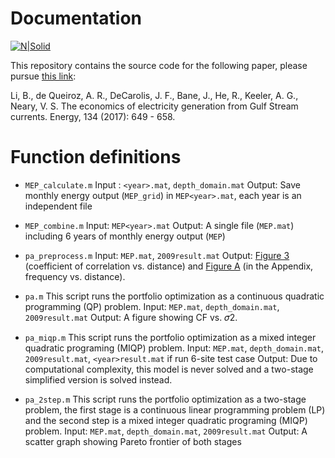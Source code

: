 # Documentation

[![N|Solid](https://cldup.com/dTxpPi9lDf.thumb.png)](https://nodesource.com/products/nsolid)

This repository contains the source code for the following paper, please pursue [this link](http://www.sciencedirect.com/science/article/pii/S0360544217310423?via%3Dihub):

Li, B., de Queiroz, A. R., DeCarolis, J. F., Bane, J., He, R., Keeler, A. G., Neary, V. S. The economics of electricity generation from Gulf Stream currents. Energy, 134 (2017): 649 - 658.

# Function definitions
- `MEP_calculate.m`
Input : `<year>.mat`, `depth_domain.mat`
Output: Save monthly energy output (`MEP_grid`) in `MEP<year>.mat`, each year is an independent file

- `MEP_combine.m`
Input: `MEP<year>.mat`
Output: A single file (`MEP.mat`) including 6 years of monthly energy output (`MEP`)

- `pa_preprocess.m`
Input: `MEP.mat`, `2009result.mat`
Output: [Figure 3](http://www.sciencedirect.com/science/article/pii/S0360544217310423?via%3Dihub#fig3) (coefficient of correlation vs. distance) and [Figure A](https://ars.els-cdn.com/content/image/1-s2.0-S0360544217310423-mmc1.pdf) (in the Appendix, frequency vs. distance).

- `pa.m`
This script runs the portfolio optimization as a continuous quadratic programming (QP) problem.
Input: `MEP.mat`, `depth_domain.mat`, `2009result.mat`
Output: A figure showing CF vs. 𝜎2.

- `pa_miqp.m`
This script runs the portfolio optimization as a mixed integer quadratic programing (MIQP) problem.
Input: `MEP.mat`, `depth_domain.mat`, `2009result.mat`, `<year>result.mat` if run 6-site test case
Output: Due to computational complexity, this model is never solved and a two-stage simplified version is solved instead.

- `pa_2step.m`
This script runs the portfolio optimization as a two-stage problem, the first stage is a continuous linear programming problem (LP) and the second step is a mixed integer quadratic programing (MIQP) problem.
Input: `MEP.mat`, `depth_domain.mat`, `2009result.mat`
Output: A scatter graph showing Pareto frontier of both stages
